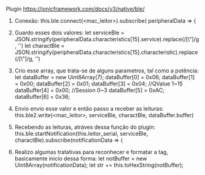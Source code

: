 Plugin
https://ionicframework.com/docs/v3/native/ble/

1. Conexão:
this.ble.connect(<mac_leitor>).subscribe( peripheralData => {

2. Guardo esses dois valores:
let serviceBle = JSON.stringify(peripheralData.characteristics[15].service).replace(/[\\"]/g, '')
let charactBle = JSON.stringify(peripheralData.characteristics[15].characteristic).replace(/[\\"]/g, '')

3. Crio esse array, que trata-se de alguns parametros, tal como a potência:
let dataBuffer = new Uint8Array(7);
dataBuffer[0]  = 0x06;
dataBuffer[1]  = 0x00;
dataBuffer[2]  = 0x01;
dataBuffer[3]  = 0x04; //QValue   1~15
dataBuffer[4]  = 0x00; //Session  0~3
dataBuffer[5]  = 0xAC;
dataBuffer[6]  = 0x36;

4. Envio envio esse valor e então passo a receber as leituras:
this.ble2.write(<mac_leitor>, serviceBle, charactBle, dataBuffer.buffer)

5. Recebendo as leituras, atráves dessa função do plugin:
this.ble.startNotification(this.leitor_serial, serviceBle, charactBle).subscribe(notificationData => {

6. Realizo algumas tratativas para reconhecer e formatar a tag, basicamente inicio dessa forma:
let notBuffer = new Uint8Array(notificationData);
let str      += this.toHexString(notBuffer);
		
